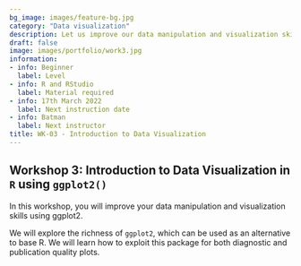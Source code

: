 ```yaml
---
bg_image: images/feature-bg.jpg
category: "Data visualization"
description: Let us improve our data manipulation and visualization skills.
draft: false
image: images/portfolio/work3.jpg
information:
- info: Beginner
  label: Level
- info: R and RStudio
  label: Material required
- info: 17th March 2022
  label: Next instruction date
- info: Batman
  label: Next instructor
title: WK-03 - Introduction to Data Visualization
---
```


## Workshop 3: Introduction to Data Visualization in `R` using `ggplot2()`

In this workshop, you will improve your data manipulation and visualization skills using ggplot2. 

We will explore the richness of `ggplot2`, which can be used as an alternative to base R. We will learn how to exploit this package for both diagnostic and publication quality plots.